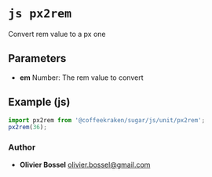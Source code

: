 


<!-- @namespace    sugar.js.unit -->
<!-- @name    px2rem -->

# ```js px2rem ```


Convert rem value to a px one

## Parameters

- **em**  Number: The rem value to convert



## Example (js)

```js
import px2rem from '@coffeekraken/sugar/js/unit/px2rem';
px2rem(36);
```


### Author
- **Olivier Bossel** <a href="mailto:olivier.bossel@gmail.com">olivier.bossel@gmail.com</a> 



